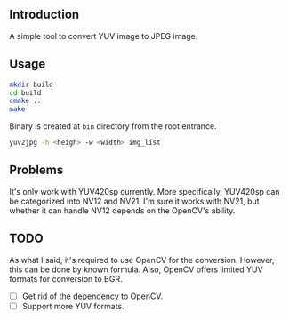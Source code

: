 ## Introduction

A simple tool to convert YUV image to JPEG image.

## Usage

```bash
mkdir build
cd build
cmake ..
make
```

Binary is created at `bin` directory from the root entrance.

```bash
yuv2jpg -h <heigh> -w <width> img_list
```



## Problems

It's only work with YUV420sp currently. More specifically, YUV420sp can be categorized into NV12 and NV21. I'm sure it works with NV21, but whether it can handle NV12 depends on the OpenCV's ability.



## TODO

As what I said, it's required to use OpenCV for the conversion. However, this can be done by known formula. Also, OpenCV offers limited YUV formats for conversion to BGR.

- [ ] Get rid of the dependency to OpenCV.
- [ ] Support more YUV formats.